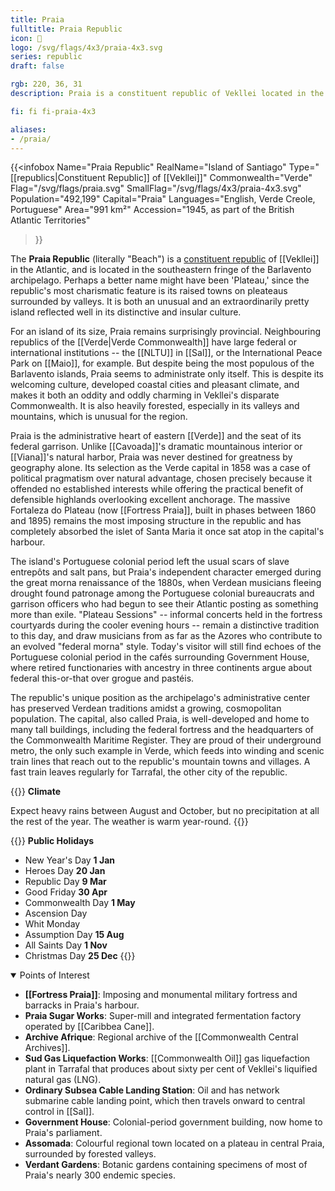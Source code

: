 ```yaml
---
title: Praia
fulltitle: Praia Republic
icon: 🧂
logo: /svg/flags/4x3/praia-4x3.svg
series: republic
draft: false

rgb: 220, 36, 31
description: Praia is a constituent republic of Vekllei located in the Cabo Verde archipelago off the coast of West Africa.

fi: fi fi-praia-4x3

aliases:
- /praia/
---
```

{{<infobox
	 Name="Praia Republic"
	 RealName="Island of Santiago"
	 Type="[[republics|Constituent Republic]] of [[Vekllei]]"
	 Commonwealth="Verde"
	 Flag="/svg/flags/praia.svg"
	 SmallFlag="/svg/flags/4x3/praia-4x3.svg"
	 Population="492,199"
	 Capital="Praia"
	 Languages="English, Verde Creole, Portuguese"
	 Area="991 km²"
	 Accession="1945, as part of the British Atlantic Territories"
 >}}

The <span class="fi fi-praia-4x3"></span> **Praia Republic** (literally "Beach") is a [constituent republic](/republics/) of [[Vekllei]] in the Atlantic, and is located in the southeastern fringe of the Barlavento archipelago. Perhaps a better name might have been 'Plateau,' since the republic's most charismatic feature is its raised towns on pleateaus surrounded by valleys. It is both an unusual and an extraordinarily pretty island reflected well in its distinctive and insular culture.

For an island of its size, Praia remains surprisingly provincial. Neighbouring republics of the [[Verde|Verde Commonwealth]] have large federal or international institutions -- the [[NLTU]] in [[Sal]], or the International Peace Park on [[Maio]], for example. But despite being the most populous of the Barlavento islands, Praia seems to administrate only itself. This is despite its welcoming culture, developed coastal cities and pleasant climate, and makes it both an oddity and oddly charming in Vekllei's disparate Commonwealth. It is also heavily forested, especially in its valleys and mountains, which is unusual for the region.

Praia is the administrative heart of eastern [[Verde]] and the seat of its federal garrison. Unlike [[Cavoada]]'s dramatic mountainous interior or [[Viana]]'s natural harbor, Praia was never destined for greatness by geography alone. Its selection as the Verde capital in 1858 was a case of political pragmatism over natural advantage, chosen precisely because it offended no established interests while offering the practical benefit of defensible highlands overlooking excellent anchorage. The massive Fortaleza do Plateau (now [[Fortress Praia]], built in phases between 1860 and 1895) remains the most imposing structure in the republic and has completely absorbed the islet of Santa Maria it once sat atop in the capital's harbour.

The island's Portuguese colonial period left the usual scars of slave entrepôts and salt pans, but Praia's independent character emerged during the great morna renaissance of the 1880s, when Verdean musicians fleeing drought found patronage among the Portuguese colonial bureaucrats and garrison officers who had begun to see their Atlantic posting as something more than exile. "Plateau Sessions" -- informal concerts held in the fortress courtyards during the cooler evening hours -- remain a distinctive tradition to this day, and draw musicians from as far as the Azores who contribute to an evolved "federal morna" style. Today's visitor will still find echoes of the Portuguese colonial period in the cafés surrounding Government House, where retired functionaries with ancestry in three continents argue about federal this-or-that over grogue and pastéis.

The republic's unique position as the archipelago's administrative center has preserved Verdean traditions amidst a growing, cosmopolitan population. The capital, also called Praia, is well-developed and home to many tall buildings, including the federal fortress and the headquarters of the Commonwealth Maritime Register. They are proud of their underground metro, the only such example in Verde, which feeds into winding and scenic train lines that reach out to the republic's mountain towns and villages. A fast train leaves regularly for Tarrafal, the other city of the republic.

{{<note table>}}
**Climate**

Expect heavy rains between August and October, but no precipitation at all the rest of the year. The weather is warm year-round.
{{</note>}}

{{<note table>}}
**Public Holidays**

* New Year's Day **1 Jan**
* Heroes Day **20 Jan**
* Republic Day **9 Mar**
* Good Friday **30 Apr**
* Commonwealth Day **1 May**
* Ascension Day
* Whit Monday
* Assumption Day **15 Aug**
* All Saints Day **1 Nov**
* Christmas Day **25 Dec**
{{</note>}}

<details open>
<summary>Points of Interest</summary>

- **[[Fortress Praia]]**: Imposing and monumental military fortress and barracks in Praia's harbour.
- **Praia Sugar Works**: Super-mill and integrated fermentation factory operated by [[Caribbea Cane]].  
- **Archive Afrique**: Regional archive of the [[Commonwealth Central Archives]].
- **Sud Gas Liquefaction Works**: [[Commonwealth Oil]] gas liquefaction plant in Tarrafal that produces about sixty per cent of Vekllei's liquified natural gas (LNG).
- **Ordinary Subsea Cable Landing Station**: Oil and has network submarine cable landing point, which then travels onward to central control in [[Sal]].
- **Government House**: Colonial-period government building, now home to Praia's parliament.
- **Assomada**: Colourful regional town located on a plateau in central Praia, surrounded by forested valleys.
- **Verdant Gardens**: Botanic gardens containing specimens of most of Praia's nearly 300 endemic species.
</details>

